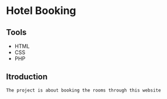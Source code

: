 # Hotel Booking
## Tools
- HTML
- CSS
- PHP
## Itroduction
    The project is about booking the rooms through this website
